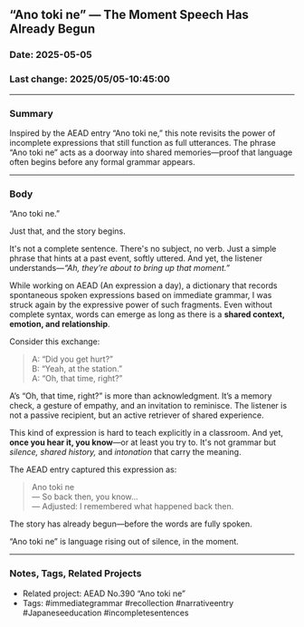 ## “Ano toki ne” — The Moment Speech Has Already Begun

### Date: 2025-05-05

### Last change: 2025/05/05-10:45:00

---

### Summary

Inspired by the AEAD entry “Ano toki ne,” this note revisits the power of incomplete expressions that still function as full utterances. The phrase “Ano toki ne” acts as a doorway into shared memories—proof that language often begins before any formal grammar appears.

---

### Body

“Ano toki ne.”

Just that, and the story begins.

It's not a complete sentence. There's no subject, no verb. Just a simple phrase that hints at a past event, softly uttered. And yet, the listener understands—*“Ah, they’re about to bring up that moment.”*

While working on AEAD (An expression a day), a dictionary that records spontaneous spoken expressions based on immediate grammar, I was struck again by the expressive power of such fragments. Even without complete syntax, words can emerge as long as there is a **shared context, emotion, and relationship**.

Consider this exchange:

> A: “Did you get hurt?”  
> B: “Yeah, at the station.”  
> A: “Oh, that time, right?”

A’s “Oh, that time, right?” is more than acknowledgment. It’s a memory check, a gesture of empathy, and an invitation to reminisce. The listener is not a passive recipient, but an active retriever of shared experience.

This kind of expression is hard to teach explicitly in a classroom. And yet, **once you hear it, you know**—or at least you try to. It's not grammar but *silence, shared history,* and *intonation* that carry the meaning.

The AEAD entry captured this expression as:

> Ano toki ne  
> — So back then, you know...  
> — Adjusted: I remembered what happened back then.

The story has already begun—before the words are fully spoken.

“Ano toki ne” is language rising out of silence, in the moment.

---

### Notes, Tags, Related Projects

- Related project: AEAD No.390 “Ano toki ne”  
- Tags: #immediategrammar #recollection #narrativeentry #Japaneseeducation #incompletesentences
